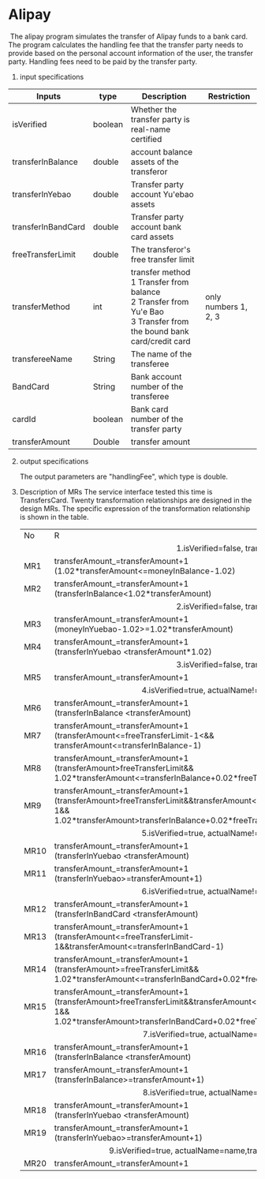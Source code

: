 # Alipay

​    The alipay program simulates the transfer of Alipay funds to a bank card. The program calculates the handling fee that the transfer party needs to provide based on the personal account information of the user, the transfer party. Handling fees need to be paid by the transfer party.

1. input specifications

| Inputs             | type    | Description                                                  | Restriction          |
| ------------------ | ------- | ------------------------------------------------------------ | -------------------- |
| isVerified         | boolean | Whether the transfer party is real-name certified            |                      |
| transferInBalance  | double  | account balance assets of the transferor                     |                      |
| transferInYebao    | double  | Transfer party account Yu'ebao assets                        |                      |
| transferInBandCard | double  | Transfer party account bank card assets                      |                      |
| freeTransferLimit  | double  | The transferor's free transfer limit                         |                      |
| transferMethod     | int     | transfer method <br>1 Transfer from balance<br/>2 Transfer from Yu'e Bao<br/>3 Transfer from the bound bank card/credit card | only numbers 1, 2, 3 |
| transfereeName     | String  | The name of the transferee                                   |                      |
| BandCard           | String  | Bank account number of the transferee                        |                      |
| cardId             | boolean | Bank card number of the transfer party                       |                      |
| transferAmount     | Double  | transfer amount                                              |                      |

2. output specifications

   The output parameters are "handlingFee", which type is double. 

3. Description of MRs
   The service interface tested this time is TransfersCard. Twenty transformation relationships are designed in the design MRs. The specific expression of the transformation relationship is shown in the table.

   <table><tr><td>No</td><td>R</td><td>Rf</td></tr>
   <tr><td colspan='3'><center>1.isVerified=false, transferMethod = 1</center></td></tr>
   <tr><td>MR1</td><td>transferAmount_=transferAmount+1<br> (1.02*transferAmount<=moneyInBalance-1.02)</td><td>handlingFee_=handlingFee+0.02</td></tr> 
       <tr><td>MR2</td><td> transferAmount_=transferAmount+1<br>(transferInBalance<1.02*transferAmount)</td><td>handlingFee_=handlingFee=-1</td></tr>
   <tr><td colspan='3'><center>2.isVerified=false, transferMethod = 2</center></td></tr>
       <tr><td>MR3</td><td>transferAmount_=transferAmount+1<br>(moneyInYuebao-1.02>=1.02*transferAmount)</td><td> handlingFee_=handlingFee+0.02</td></tr>
       <tr><td>MR4</td><td>transferAmount_=transferAmount+1<br>(transferInYuebao &lt;transferAmount*1.02)</td><td>handlingFee_=handlingFee=-1</td></tr>
       <tr><td colspan='3'><center>3.isVerified=false, transferMethod = 3</center></td></tr>
       <tr><td>MR5</td><td>transferAmount_=transferAmount+1</td><td>handlingFee_=handlingFee=-1</td></tr>
       <tr><td colspan='3'><center>4.isVerified=true, actualName!=name,transferMethod =1</center></td></tr>
       <tr><td>MR6</td><td>transferAmount_=transferAmount+1<br>(transferInBalance  &lt;transferAmount)</td><td>handlingFee_=handlingFee=-1</td></tr>
       <tr><td>MR7</td><td> transferAmount_=transferAmount+1<br>(transferAmount<=freeTransferLimit-1<&&<br>transferAmount<=transferInBalance-1)</td><td>handlingFee_=handlingFee=0</td></tr>
       <tr><td>MR8</td><td>transferAmount_=transferAmount+1<br>(transferAmount>freeTransferLimit&&<br>1.02*transferAmount<=transferInBalance+0.02*freeTransferLimit-1.02)</td><td>handlingFee_=handlingFee+0.02</td></tr>
          <tr><td>MR9</td><td>transferAmount_=transferAmount+1<br>(transferAmount>freeTransferLimit&&transferAmount<=transferInBalance-1&&<br>1.02*transferAmount>transferInBalance+0.02*freeTransferLimit)</td><td>handlingFee_=handlingFee=-1</td></tr>
       <tr><td colspan='3'><center>5.isVerified=true, actualName!=name,transferMethod =2</center></td></tr>
          <tr><td>MR10</td><td>transferAmount_=transferAmount+1<br>(transferInYuebao &lt;transferAmount)</td><td>handlingFee_=handlingFee=-1</td></tr> 
       <tr><td>MR11</td><td>transferAmount_=transferAmount+1<br>(transferInYuebao>=transferAmount+1)</td><td>handlingFee_=handlingFee=0</td></tr>
       <tr><td colspan='3'><center>6.isVerified=true, actualName!=name,transferMethod =3</center></td></tr>
          <tr><td>MR12</td><td>transferAmount_=transferAmount+1<br>(transferInBandCard &lt;transferAmount)</td><td>handlingFee_=handlingFee=-1</td></tr>
          <tr><td>MR13</td><td>transferAmount_=transferAmount+1<br>(transferAmount<=freeTransferLimit-1&&transferAmount<=transferInBandCard-1)</td><td>handlingFee_=handlingFee=0</td></tr>
          <tr><td>MR14</td><td> transferAmount_=transferAmount+1<br>(transferAmount>=freeTransferLimit&&<br>1.02*transferAmount<=transferInBandCard+0.02*freeTransferLimit-1.02)</td><td>handlingFee_=handlingFee+0.02</td></tr>
          <tr><td>MR15</td><td>transferAmount_=transferAmount+1<br>(transferAmount>freeTransferLimit&&transferAmount<=transferInBandCard-1&&<br>1.02*transferAmount>transferInBandCard+0.02*freeTransferLimit)</td><td>handlingFee_=handlingFee=-1</td></tr>
       <tr><td colspan='3'><center>7.isVerified=true, actualName=name,transferMethod =1</center></td></tr>
          <tr><td>MR16</td><td> transferAmount_=transferAmount+1<br>(transferInBalance &lt;transferAmount)</td><td>handlingFee_=handlingFee=-1</td></tr> 
       <tr><td>MR17</td><td> transferAmount_=transferAmount+1<br>(transferInBalance>=transferAmount+1)</td><td> handlingFee_=handlingFee=0</td></tr>
       <tr><td colspan='3'><center>8.isVerified=true, actualName=name,transferMethod =2</center></td></tr>
          <tr><td>MR18</td><td>transferAmount_=transferAmount+1<br>(transferInYuebao &lt;transferAmount)</td><td> handlingFee_=handlingFee=-1</td></tr>
          <tr><td>MR19</td><td> transferAmount_=transferAmount+1<br>(transferInYuebao>=transferAmount+1)</td><td>handlingFee_=handlingFee=0</td></tr> 
       <tr><td colspan='3'> <center>9.isVerified=true, actualName=name,transferMethod =3,bandCard=cardId</center></td></tr>
        <tr><td>MR20 </td><td>transferAmount_=transferAmount+1</td><td> handlingFee_=handlingFee=-1</td></tr>
   </table>

   
